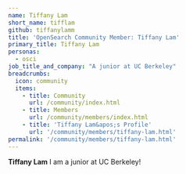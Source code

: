 ```yaml
---
name: Tiffany Lam 
short_name: tifflam
github: tiffanylamm
title: 'OpenSearch Community Member: Tiffany Lam'
primary_title: Tiffany Lam
personas:
  - osci
job_title_and_company: "A junior at UC Berkeley"
breadcrumbs:
  icon: community
  items:
    - title: Community
      url: /community/index.html
    - title: Members
      url: /community/members/index.html
    - title: 'Tiffany Lam&apos;s Profile'
      url: '/community/members/tiffany-lam.html'
permalink: '/community/members/tiffany-lam.html'
---
```


**Tiffany Lam** I am a junior at UC Berkeley!
